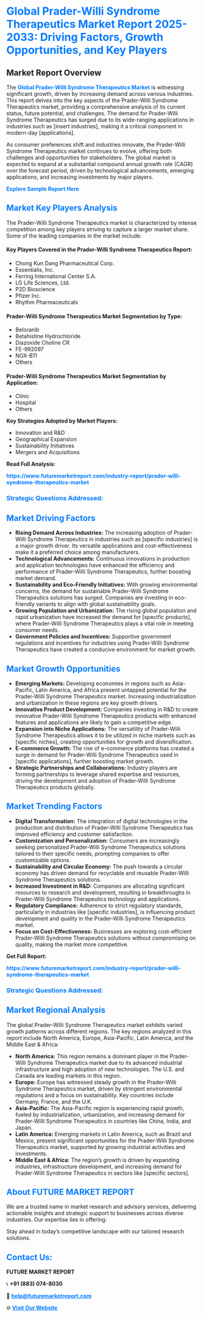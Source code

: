 <h1 style="color: #007BFF;">Global Prader-Willi Syndrome Therapeutics Market Report 2025-2033: Driving Factors, Growth Opportunities, and Key Players</h1>

<section id="overview">
<h2>Market Report Overview</h2>
<p>The <a href="https://www.futuremarketreport.com/industry-report/prader-willi-syndrome-therapeutics-market" style="color: #007BFF; text-decoration: none;"><strong>Global Prader-Willi Syndrome Therapeutics Market</strong></a> is witnessing significant growth, driven by increasing demand across various industries. This report delves into the key aspects of the Prader-Willi Syndrome Therapeutics market, providing a comprehensive analysis of its current status, future potential, and challenges. The demand for Prader-Willi Syndrome Therapeutics has surged due to its wide-ranging applications in industries such as [insert industries], making it a critical component in modern-day [applications].</p>
<p>As consumer preferences shift and industries innovate, the Prader-Willi Syndrome Therapeutics market continues to evolve, offering both challenges and opportunities for stakeholders. The global market is expected to expand at a substantial compound annual growth rate (CAGR) over the forecast period, driven by technological advancements, emerging applications, and increasing investments by major players.</p>
</section>

<section id="overview">
<p><a href="https://www.futuremarketreport.com/request-sample/reportId=52573" style="color: #007BFF; text-decoration: none;"><strong>Explore Sample Report Here</strong></a></p>
</section>

<section id="key-players">
<h2 style="color: #007BFF;">Market Key Players Analysis</h2>
<p>The Prader-Willi Syndrome Therapeutics market is characterized by intense competition among key players striving to capture a larger market share. Some of the leading companies in the market include:</p>
<h4>Key Players Covered in the Prader-Willi Syndrome Therapeutics Report:</h4>
<ul><li>Chong Kun Dang Pharmaceutical Corp.</li><li>Essentialis, Inc.</li><li>Ferring International Center S.A.</li><li>LG Life Sciences, Ltd.</li><li>P2D Bioscience</li><li>Pfizer Inc.</li><li>Rhythm Pharmaceuticals</li></ul>
<h4>Prader-Willi Syndrome Therapeutics Market Segmentation by Type:</h4>
<ul><li>Beloranib</li><li>Betahistine Hydrochloride</li><li>Diazoxide Choline CR</li><li>FE-992097</li><li>NOX-B11</li><li>Others</li></ul>

<h4>Prader-Willi Syndrome Therapeutics Market Segmentation by Application:</h4>
<ul><li>Clinic</li><li>Hospital</li><li>Others</li></ul>
<p><strong>Key Strategies Adopted by Market Players:</strong></p>
<ul>
<li>Innovation and R&D</li>
<li>Geographical Expansion</li>
<li>Sustainability Initiatives</li>
<li>Mergers and Acquisitions</li>
</ul>
</section>

<section>
<p><strong>Read Full Analysis: </strong></p><a href="https://www.futuremarketreport.com/industry-report/prader-willi-syndrome-therapeutics-market" style="color: #007BFF; text-decoration: none;"><strong>https://www.futuremarketreport.com/industry-report/prader-willi-syndrome-therapeutics-market</strong></a>
<h3 style="color: #007BFF;">Strategic Questions Addressed:</h3>
</section>

<section id="driving-factors">
<h2 style="color: #007BFF;">Market Driving Factors</h2>
<ul>
<li><strong>Rising Demand Across Industries:</strong> The increasing adoption of Prader-Willi Syndrome Therapeutics in industries such as [specific industries] is a major growth driver. Its versatile applications and cost-effectiveness make it a preferred choice among manufacturers.</li>
<li><strong>Technological Advancements:</strong> Continuous innovations in production and application technologies have enhanced the efficiency and performance of Prader-Willi Syndrome Therapeutics, further boosting market demand.</li>
<li><strong>Sustainability and Eco-Friendly Initiatives:</strong> With growing environmental concerns, the demand for sustainable Prader-Willi Syndrome Therapeutics solutions has surged. Companies are investing in eco-friendly variants to align with global sustainability goals.</li>
<li><strong>Growing Population and Urbanization:</strong> The rising global population and rapid urbanization have increased the demand for [specific products], where Prader-Willi Syndrome Therapeutics plays a vital role in meeting consumer needs.</li>
<li><strong>Government Policies and Incentives:</strong> Supportive government regulations and incentives for industries using Prader-Willi Syndrome Therapeutics have created a conducive environment for market growth.</li>
</ul>
</section>

<section id="growth-opportunities">
<h2 style="color: #007BFF;">Market Growth Opportunities</h2>
<ul>
<li><strong>Emerging Markets:</strong> Developing economies in regions such as Asia-Pacific, Latin America, and Africa present untapped potential for the Prader-Willi Syndrome Therapeutics market. Increasing industrialization and urbanization in these regions are key growth drivers.</li>
<li><strong>Innovative Product Development:</strong> Companies investing in R&D to create innovative Prader-Willi Syndrome Therapeutics products with enhanced features and applications are likely to gain a competitive edge.</li>
<li><strong>Expansion into Niche Applications:</strong> The versatility of Prader-Willi Syndrome Therapeutics allows it to be utilized in niche markets such as [specific niches], creating opportunities for growth and diversification.</li>
<li><strong>E-commerce Growth:</strong> The rise of e-commerce platforms has created a surge in demand for Prader-Willi Syndrome Therapeutics used in [specific applications], further boosting market growth.</li>
<li><strong>Strategic Partnerships and Collaborations:</strong> Industry players are forming partnerships to leverage shared expertise and resources, driving the development and adoption of Prader-Willi Syndrome Therapeutics products globally.</li>
</ul>
</section>

<section id="trending-factors">
<h2 style="color: #007BFF;">Market Trending Factors</h2>
<ul>
<li><strong>Digital Transformation:</strong> The integration of digital technologies in the production and distribution of Prader-Willi Syndrome Therapeutics has improved efficiency and customer satisfaction.</li>
<li><strong>Customization and Personalization:</strong> Consumers are increasingly seeking personalized Prader-Willi Syndrome Therapeutics solutions tailored to their specific needs, prompting companies to offer customizable options.</li>
<li><strong>Sustainability and Circular Economy:</strong> The push towards a circular economy has driven demand for recyclable and reusable Prader-Willi Syndrome Therapeutics solutions.</li>
<li><strong>Increased Investment in R&D:</strong> Companies are allocating significant resources to research and development, resulting in breakthroughs in Prader-Willi Syndrome Therapeutics technology and applications.</li>
<li><strong>Regulatory Compliance:</strong> Adherence to strict regulatory standards, particularly in industries like [specific industries], is influencing product development and quality in the Prader-Willi Syndrome Therapeutics market.</li>
<li><strong>Focus on Cost-Effectiveness:</strong> Businesses are exploring cost-efficient Prader-Willi Syndrome Therapeutics solutions without compromising on quality, making the market more competitive.</li>
</ul>
</section>

<section>
<p><strong>Get Full Report: </strong></p><a href="https://www.futuremarketreport.com/industry-report/prader-willi-syndrome-therapeutics-market" style="color: #007BFF; text-decoration: none;"><strong>https://www.futuremarketreport.com/industry-report/prader-willi-syndrome-therapeutics-market</strong></a>
<h3 style="color: #007BFF;">Strategic Questions Addressed:</h3>
</section>


<section id="regional-analysis">
<h2 style="color: #007BFF;">Market Regional Analysis</h2>
<p>The global Prader-Willi Syndrome Therapeutics market exhibits varied growth patterns across different regions. The key regions analyzed in this report include North America, Europe, Asia-Pacific, Latin America, and the Middle East & Africa:</p>
<ul>
<li><strong>North America:</strong> This region remains a dominant player in the Prader-Willi Syndrome Therapeutics market due to its advanced industrial infrastructure and high adoption of new technologies. The U.S. and Canada are leading markets in this region.</li>
<li><strong>Europe:</strong> Europe has witnessed steady growth in the Prader-Willi Syndrome Therapeutics market, driven by stringent environmental regulations and a focus on sustainability. Key countries include Germany, France, and the U.K.</li>
<li><strong>Asia-Pacific:</strong> The Asia-Pacific region is experiencing rapid growth, fueled by industrialization, urbanization, and increasing demand for Prader-Willi Syndrome Therapeutics in countries like China, India, and Japan.</li>
<li><strong>Latin America:</strong> Emerging markets in Latin America, such as Brazil and Mexico, present significant opportunities for the Prader-Willi Syndrome Therapeutics market, supported by growing industrial activities and investments.</li>
<li><strong>Middle East & Africa:</strong> The region’s growth is driven by expanding industries, infrastructure development, and increasing demand for Prader-Willi Syndrome Therapeutics in sectors like [specific sectors].</li>
</ul>
</section>

<footer>
<h2 style="color: #007BFF;">About FUTURE MARKET REPORT</h2>
<p>We are a trusted name in market research and advisory services, delivering actionable insights and strategic support to businesses across diverse industries. Our expertise lies in offering:</p>

<p>Stay ahead in today’s competitive landscape with our tailored research solutions.</p>

<h2 style="color: #007BFF;">Contact Us:</h2>
<p><strong>FUTURE MARKET REPORT</strong></p>
<p>📞 <strong>+91 (883) 074-8030</strong></p>
<p>📧 <strong><a href="mailto:help@futuremarketreport.com" style="color: #007BFF;">help@futuremarketreport.com</a></strong></p>
<p>🌐 <strong><a href="https://www.futuremarketreport.com/" style="color: #007BFF;">Visit Our Website</a></strong></p>
</footer>